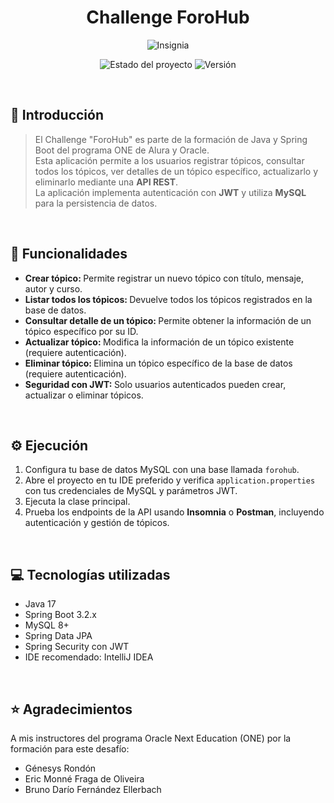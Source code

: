 <h1 align="center"> <strong>Challenge ForoHub</strong></h1>
<p align="center">
  <img src="src/Badge-ForoHub.png" alt="Insignia">
</p>
  <p align="center">
  <img src="https://img.shields.io/badge/STATUS-EN%20DESARROLLO-green" alt="Estado del proyecto">
  <img src="https://img.shields.io/badge/Versión-1.0.0-orange" alt="Versión">
</p>
<br>

## 📌 Introducción
> El Challenge "ForoHub" es parte de la formación de Java y Spring Boot del programa ONE de Alura y Oracle.  
> Esta aplicación permite a los usuarios registrar tópicos, consultar todos los tópicos, ver detalles de un tópico específico, actualizarlo y eliminarlo mediante una **API REST**.  
> La aplicación implementa autenticación con **JWT** y utiliza **MySQL** para la persistencia de datos.

<br>

## 🔧 Funcionalidades
- <strong> Crear tópico: </strong> Permite registrar un nuevo tópico con título, mensaje, autor y curso.  
- <strong> Listar todos los tópicos: </strong> Devuelve todos los tópicos registrados en la base de datos.  
- <strong> Consultar detalle de un tópico: </strong> Permite obtener la información de un tópico específico por su ID.  
- <strong> Actualizar tópico: </strong> Modifica la información de un tópico existente (requiere autenticación).  
- <strong> Eliminar tópico: </strong> Elimina un tópico específico de la base de datos (requiere autenticación).  
- <strong> Seguridad con JWT: </strong> Solo usuarios autenticados pueden crear, actualizar o eliminar tópicos.  

<br>

## ⚙️ Ejecución
1. Configura tu base de datos MySQL con una base llamada `forohub`.  
2. Abre el proyecto en tu IDE preferido y verifica `application.properties` con tus credenciales de MySQL y parámetros JWT.  
3. Ejecuta la clase principal.  
4. Prueba los endpoints de la API usando **Insomnia** o **Postman**, incluyendo autenticación y gestión de tópicos.

<br>

## 💻 Tecnologías utilizadas
- Java 17  
- Spring Boot 3.2.x  
- MySQL 8+  
- Spring Data JPA  
- Spring Security con JWT 
- IDE recomendado: IntelliJ IDEA  

<br>

## ⭐️ Agradecimientos
A mis instructores del programa Oracle Next Education (ONE) por la formación para este desafío:  
- Génesys Rondón
- Eric Monné Fraga de Oliveira
- Bruno Darío Fernández Ellerbach
